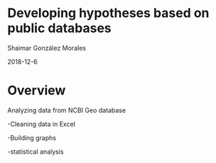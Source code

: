 # Developing hypotheses based on public databases

Shaimar González Morales

2018-12-6

# Overview
Analyzing data from NCBI Geo database

-Cleaning data in Excel

-Building graphs

-statistical analysis

#
